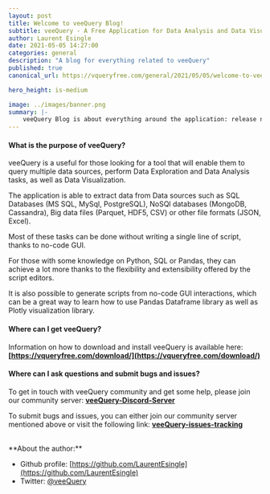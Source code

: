 ```yaml
---
layout: post
title: Welcome to veeQuery Blog!
subtitle: veeQuery - A Free Application for Data Analysis and Data Visualization
author: Laurent Esingle
date: 2021-05-05 14:27:00
categories: general
description: "A blog for everything related to veeQuery"
published: true
canonical_url: https://vqueryfree.com/general/2021/05/05/welcome-to-veequery-blog.html

hero_height: is-medium

image: ../images/banner.png
summary: |-
    veeQuery Blog is about everything around the application: release notes, How-Tos, announcements and more.
---
```


#### What is the purpose of veeQuery?

veeQuery is a useful for those looking for a tool that will enable them to query multiple data sources, perform Data Exploration and Data Analysis tasks, as well as Data Visualization.

The application is able to extract data from Data sources such as SQL Databases (MS SQL, MySql, PostgreSQL), NoSQl databases (MongoDB, Cassandra), Big data files (Parquet, HDF5, CSV) or other file formats (JSON, Excel).

Most of these tasks can be done without writing a single line of script, thanks to no-code GUI.

For those with some knowledge on Python, SQL or Pandas, they can achieve a lot more thanks to the flexibility and extensibility offered by the script editors.

It is also possible to generate scripts from no-code GUI interactions, which can be a great way to learn how to use Pandas Dataframe library as well as Plotly visualization library.

#### Where can I get veeQuery?

Information on how to download and install veeQuery is available here: **[https://vqueryfree.com/download/](https://vqueryfree.com/download/)**

#### Where can I ask questions and submit bugs and issues?

To get in touch with veeQuery community and get some help, please join our community server: **[veeQuery-Discord-Server](https://discord.gg/chDcePajyV)**

To submit bugs and issues, you can either join our community server mentioned above or visit the following link: **[veeQuery-issues-tracking](https://github.com/LaurentEsingle/LaurentEsingle.github.io/issues)**

<br>
**About the author:** 

- Github profile: [https://github.com/LaurentEsingle](https://github.com/LaurentEsingle)
- Twitter: [@veeQuery](https://twitter.com/veeQuery)

